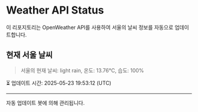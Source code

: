 
# Weather API Status

이 리포지토리는 OpenWeather API를 사용하여 서울의 날씨 정보를 자동으로 업데이트합니다.

## 현재 서울 날씨
> 서울의 현재 날씨: light rain, 온도: 13.76°C, 습도: 100%

⏳ 업데이트 시간: 2025-05-23 19:53:12 (UTC)

---
자동 업데이트 봇에 의해 관리됩니다.
